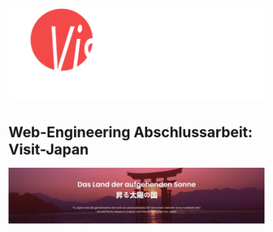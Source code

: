 ![](doc/logo-visit-japan.svg)
# Web-Engineering Abschlussarbeit: Visit-Japan
![](doc/git-header.jpeg)
